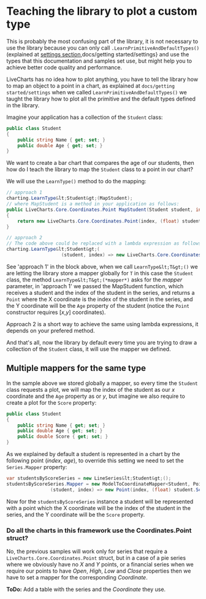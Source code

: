 # Teaching the library to plot a custom type

This is probably the most confusing part of the library, it is not necessary to use the library because you can only call `.LearnPrimitiveAndDefaultTypes()` (explained at [settings section](),docs/getting started/settings} and use the types that this documentation and samples set use, but might help you to achieve better code quality and performance.

LiveCharts has no idea how to plot anything, you have to tell the library how to map an object to a point in a chart, as explained at `docs/getting started/settings` when we called `LearnPrimitiveAndDefaultTypes()` we taught the library how to plot all the primitive and the default types defined in the library.

Imagine your application has a collection of the `Student` class:

```c#
public class Student
{
    public string Name { get; set; }
    public double Age { get; set; }
}
```

We want to create a bar chart that compares the age of our students, then how do I teach the library to map the `Student` class to a point in our chart?

We will use the `LearnType()` method to do the mapping:

```c#
// approach 1
charting.LearnType&lt;Student&gt;(MapStudent);
// where MapStudent is a method in your application as follows:
public LiveCharts.Core.Coordinates.Point MapStudent(Student student, int index)
{
    return new LiveCharts.Core.Coordinates.Point(index, (float) student.Age);
}

// approach 2
// The code above could be replaced with a lambda expression as follows:
charting.LearnType&lt;Student&gt;(
                    (student, index) => new LiveCharts.Core.Coordinates.Point(index, (float) student.Age));
```

See 'approach 1' in the block above, when we call `LearnType&lt;T&gt;()` we are letting the library store a mapper globally for `T` in this case the `Student` class, the method `LearnType&lt;T&gt;(*mapper*)` asks for the *mapper* parameter, in 'approach 1' we passed the MapStudent function, which receives a student and the index of the student in the series, and returns a `Point` where the X coordinate is the index of the student in the series, and the Y coordinate will be the `Age` property of the student (notice the `Point` constructor requires [*x*,*y*] coordinates).

Approach 2 is a short way to achieve the same using lambda expressions, it depends on your prefered method.

And that's all, now the library by default every time you are trying to draw a collection of the `Student` class, it will use the mapper we defined.

## Multiple mappers for the same type

In the sample above we stored globally a mapper, so every time the `Student` class requests a plot, we will map the index of the student as our *x* coordinate and the `Age` property as or *y*, but imagine we also require to create a plot for the `Score` property:

```c#
public class Student
{
    public string Name { get; set; }
    public double Age { get; set; }
    public double Score { get; set; }
}
```

As we explained by default a student is represented in a chart by the following point (*index*, *age*), to override this setting we need to set the `Series.Mapper` property:

```c#
var studentsByScoreSeries = new LineSeries&lt;Student&gt;();
studentsByScoreSeries.Mapper = new ModelToCoordinateMapper<Student, Point>(
                (student, index) => new Point(index, (float) student.Score));
```

Now for the `studentsByScoreSeries` instance a student will be represented with a point which the X coordinate will be the index of the student in the series, and the Y coordinate will be the `Score` property.

### Do all the charts in this framework use the Coordinates.Point struct?

No, the previous samples will work only for series that require a `LiveCharts.Core.Coordinates.Point` struct, but in a case of a pie series where we obviously have no *X* and *Y* points, or a financial series when we require our points to have *Open*, *High*, *Low* and *Close* properties then we have to set a mapper for the corresponding *Coordinate*.

**ToDo:** Add a table with the series and the *Coordinate* they use.